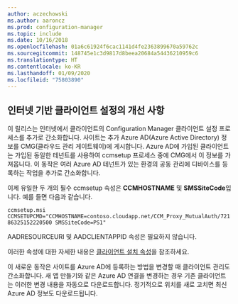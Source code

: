 ```yaml
---
author: aczechowski
ms.author: aaroncz
ms.prod: configuration-manager
ms.topic: include
ms.date: 10/16/2018
ms.openlocfilehash: 01a6c61924f6cac1141d4fe2363899670a59762c
ms.sourcegitcommit: 148745e1c3d9817d8beea20684a54436210959c6
ms.translationtype: HT
ms.contentlocale: ko-KR
ms.lasthandoff: 01/09/2020
ms.locfileid: "75803890"
---
```

## <a name="bkmk_cmg"></a> 인터넷 기반 클라이언트 설정의 개선 사항
<!--1359181-->

이 릴리스는 인터넷에서 클라이언트의 Configuration Manager 클라이언트 설정 프로세스를 추가로 간소화합니다. 사이트는 추가 Azure AD(Azure Active Directory) 정보를 CMG(클라우드 관리 게이트웨이)에 게시합니다. Azure AD에 가입된 클라이언트는 가입된 동일한 테넌트를 사용하여 ccmsetup 프로세스 중에 CMG에서 이 정보를 가져옵니다. 이 동작은 여러 Azure AD 테넌트가 있는 환경의 공동 관리에 디바이스를 등록하는 작업을 추가로 간소화합니다. 

이제 유일한 두 개의 필수 ccmsetup 속성은 **CCMHOSTNAME** 및 **SMSSiteCode**입니다. 예를 들면 다음과 같습니다.

`ccmsetup.msi CCMSETUPCMD="CCMHOSTNAME=contoso.cloudapp.net/CCM_Proxy_MutualAuth/72186325152220500 SMSSiteCode=PS1"`

AADRESOURCEURI 및 AADCLIENTAPPID 속성은 필요하지 않습니다.

이러한 속성에 대한 자세한 내용은 [클라이언트 설치 속성](/sccm/core/clients/deploy/about-client-installation-properties)을 참조하세요.

이 새로운 동작은 사이트를 Azure AD에 등록하는 방법을 변경할 때 클라이언트 관리도 간소화합니다. 새 앱 만들기와 같은 Azure AD 연결을 변경하는 경우 기존 클라이언트는 이러한 변경 내용을 자동으로 다운로드합니다. 정기적으로 위치를 새로 고치면 최신 Azure AD 정보도 다운로드됩니다.


